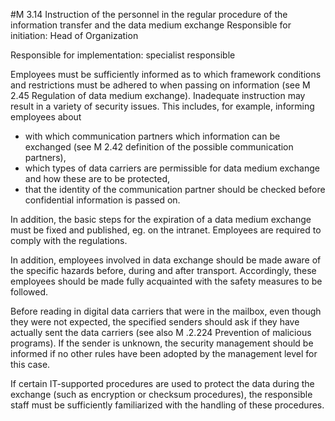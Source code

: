 #M 3.14 Instruction of the personnel in the regular procedure of the information transfer and the data medium exchange
Responsible for initiation: Head of Organization

Responsible for implementation: specialist responsible

Employees must be sufficiently informed as to which framework conditions and restrictions must be adhered to when passing on information (see M 2.45 Regulation of data medium exchange). Inadequate instruction may result in a variety of security issues. This includes, for example, informing employees about

* with which communication partners which information can be exchanged (see M 2.42 definition of the possible communication partners),
* which types of data carriers are permissible for data medium exchange and how these are to be protected,
* that the identity of the communication partner should be checked before confidential information is passed on.


In addition, the basic steps for the expiration of a data medium exchange must be fixed and published, eg. on the intranet. Employees are required to comply with the regulations.

In addition, employees involved in data exchange should be made aware of the specific hazards before, during and after transport. Accordingly, these employees should be made fully acquainted with the safety measures to be followed.

Before reading in digital data carriers that were in the mailbox, even though they were not expected, the specified senders should ask if they have actually sent the data carriers (see also M .2.224 Prevention of malicious programs). If the sender is unknown, the security management should be informed if no other rules have been adopted by the management level for this case.

If certain IT-supported procedures are used to protect the data during the exchange (such as encryption or checksum procedures), the responsible staff must be sufficiently familiarized with the handling of these procedures.



